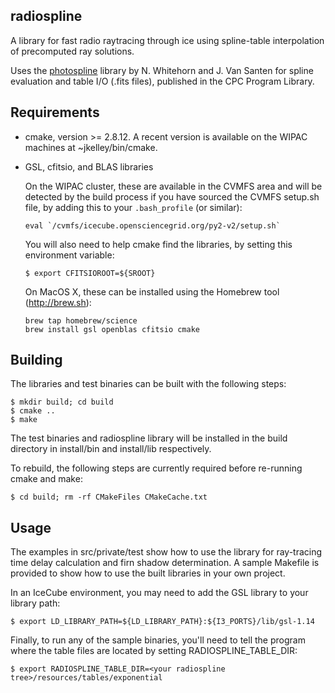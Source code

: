 
radiospline
-----------

A library for fast radio raytracing through ice using spline-table interpolation
of precomputed ray solutions.

Uses the [photospline](http://www.sciencedirect.com/science/article/pii/S0010465513001434) library by N. Whitehorn and J. Van Santen for spline evaluation and table I/O (.fits files), published in the CPC Program Library.

Requirements
------------

- cmake, version >= 2.8.12.  A recent version is available on the WIPAC
  machines at ~jkelley/bin/cmake.  

- GSL, cfitsio, and BLAS libraries

  On the WIPAC cluster, these are available in the CVMFS area
  and will be detected by the build process if you have sourced the CVMFS
  setup.sh file, by adding this to your `.bash_profile` (or similar):
  
      eval `/cvmfs/icecube.opensciencegrid.org/py2-v2/setup.sh`

   You will also need to help cmake find the libraries, by setting this environment variable:

      $ export CFITSIOROOT=${SROOT}

  On MacOS X, these can be installed using the Homebrew tool
  (http://brew.sh): 

      brew tap homebrew/science                 
      brew install gsl openblas cfitsio cmake

Building
--------

The libraries and test binaries can be built with the following steps:

    $ mkdir build; cd build
    $ cmake ..
    $ make

The test binaries and radiospline library will be installed in the build
directory in install/bin and install/lib respectively.

To rebuild, the following steps are currently required before re-running
cmake and make:  

    $ cd build; rm -rf CMakeFiles CMakeCache.txt

Usage
-----

The examples in src/private/test show how to use the library for
ray-tracing time delay calculation and firn shadow determination.  A
sample Makefile is provided to show how to use the built libraries in your
own project. 

In an IceCube environment, you may need to add the GSL library to your
library path:

    $ export LD_LIBRARY_PATH=${LD_LIBRARY_PATH}:${I3_PORTS}/lib/gsl-1.14

Finally, to run any of the sample binaries, you'll need to tell the program
where the table files are located by setting RADIOSPLINE_TABLE_DIR:

    $ export RADIOSPLINE_TABLE_DIR=<your radiospline tree>/resources/tables/exponential



